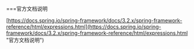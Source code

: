 ===官方文档说明

[https://docs.spring.io/spring-framework/docs/3.2.x/spring-framework-reference/html/expressions.html](https://docs.spring.io/spring-framework/docs/3.2.x/spring-framework-reference/html/expressions.html "官方文档说明")
